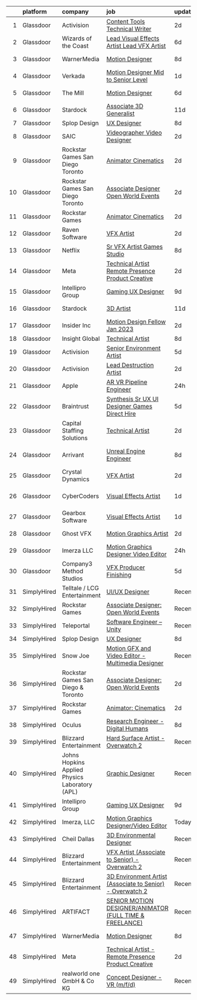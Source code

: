 

|    | platform    | company                                        | job                                                                                                                                                                                                                                                                                                                                                                                                                                                                                                                                                                                                                                                                                                                                                                                                                                                                                                                                                                                                                                                                                                                                                                                                                                                                                                                                                                                                                                                                       | update_time   | location           |
|---:|:------------|:-----------------------------------------------|:--------------------------------------------------------------------------------------------------------------------------------------------------------------------------------------------------------------------------------------------------------------------------------------------------------------------------------------------------------------------------------------------------------------------------------------------------------------------------------------------------------------------------------------------------------------------------------------------------------------------------------------------------------------------------------------------------------------------------------------------------------------------------------------------------------------------------------------------------------------------------------------------------------------------------------------------------------------------------------------------------------------------------------------------------------------------------------------------------------------------------------------------------------------------------------------------------------------------------------------------------------------------------------------------------------------------------------------------------------------------------------------------------------------------------------------------------------------------------|:--------------|:-------------------|
|  1 | Glassdoor   | Activision                                     | [Content Tools Technical Writer](https://www.glassdoor.com/partner/jobListing.htm?pos=118&ao=1136043&s=58&guid=00000182f7e27fbeac9027196af47e4b&src=GD_JOB_AD&t=SR&vt=w&cs=1_0994766f&cb=1662016192726&jobListingId=1008102725720&jrtk=3-0-1gbru4vv9jora801-1gbru4vvpih73800-676b2ac91bf4d530-)                                                                                                                                                                                                                                                                                                                                                                                                                                                                                                                                                                                                                                                                                                                                                                                                                                                                                                                                                                                                                                                                                                                                                                           | 2d            | Woodland Hills, CA |
|  2 | Glassdoor   | Wizards of the Coast                           | [Lead Visual Effects Artist   Lead VFX Artist](https://www.glassdoor.com/partner/jobListing.htm?pos=130&ao=1136043&s=58&guid=00000182f7e27fbeac9027196af47e4b&src=GD_JOB_AD&t=SR&vt=w&ea=1&cs=1_1548c037&cb=1662016192727&jobListingId=1008093809094&jrtk=3-0-1gbru4vv9jora801-1gbru4vvpih73800-51b6b1860470191d-)                                                                                                                                                                                                                                                                                                                                                                                                                                                                                                                                                                                                                                                                                                                                                                                                                                                                                                                                                                                                                                                                                                                                                        | 6d            | Renton, WA         |
|  3 | Glassdoor   | WarnerMedia                                    | [Motion Designer](https://www.glassdoor.com/partner/jobListing.htm?pos=107&ao=1136043&s=58&guid=00000182f7e27fbeac9027196af47e4b&src=GD_JOB_AD&t=SR&vt=w&cs=1_9fe7b79a&cb=1662016192725&jobListingId=1008087858380&jrtk=3-0-1gbru4vv9jora801-1gbru4vvpih73800-190fd4ea59c818ae-)                                                                                                                                                                                                                                                                                                                                                                                                                                                                                                                                                                                                                                                                                                                                                                                                                                                                                                                                                                                                                                                                                                                                                                                          | 8d            | Atlanta, GA        |
|  4 | Glassdoor   | Verkada                                        | [Motion Designer  Mid to Senior Level ](https://www.glassdoor.com/partner/jobListing.htm?pos=121&ao=1136043&s=58&guid=00000182f7e27fbeac9027196af47e4b&src=GD_JOB_AD&t=SR&vt=w&cs=1_e6443d6e&cb=1662016192726&jobListingId=1008104746433&jrtk=3-0-1gbru4vv9jora801-1gbru4vvpih73800-397ae4dbae933a64-)                                                                                                                                                                                                                                                                                                                                                                                                                                                                                                                                                                                                                                                                                                                                                                                                                                                                                                                                                                                                                                                                                                                                                                    | 1d            | San Mateo, CA      |
|  5 | Glassdoor   | The Mill                                       | [Motion Designer](https://www.glassdoor.com/partner/jobListing.htm?pos=108&ao=1136043&s=58&guid=00000182f7e27fbeac9027196af47e4b&src=GD_JOB_AD&t=SR&vt=w&ea=1&cs=1_5aa092f1&cb=1662016192725&jobListingId=1008095533550&jrtk=3-0-1gbru4vv9jora801-1gbru4vvpih73800-1a702bf5e3ef25e1-)                                                                                                                                                                                                                                                                                                                                                                                                                                                                                                                                                                                                                                                                                                                                                                                                                                                                                                                                                                                                                                                                                                                                                                                     | 6d            | New York, NY       |
|  6 | Glassdoor   | Stardock                                       | [Associate 3D Generalist](https://www.glassdoor.com/partner/jobListing.htm?pos=111&ao=1136043&s=58&guid=00000182f7e27fbeac9027196af47e4b&src=GD_JOB_AD&t=SR&vt=w&ea=1&cs=1_7bb723be&cb=1662016192726&jobListingId=1008082401598&jrtk=3-0-1gbru4vv9jora801-1gbru4vvpih73800-484821df94f7afe5-)                                                                                                                                                                                                                                                                                                                                                                                                                                                                                                                                                                                                                                                                                                                                                                                                                                                                                                                                                                                                                                                                                                                                                                             | 11d           | Plymouth, MI       |
|  7 | Glassdoor   | Splop Design                                   | [UX Designer](https://www.glassdoor.com/partner/jobListing.htm?pos=110&ao=1136043&s=58&guid=00000182f7e27fbeac9027196af47e4b&src=GD_JOB_AD&t=SR&vt=w&ea=1&cs=1_8e4e7af9&cb=1662016192726&jobListingId=1008089085671&jrtk=3-0-1gbru4vv9jora801-1gbru4vvpih73800-ac302831dc49789c-)                                                                                                                                                                                                                                                                                                                                                                                                                                                                                                                                                                                                                                                                                                                                                                                                                                                                                                                                                                                                                                                                                                                                                                                         | 8d            | Remote             |
|  8 | Glassdoor   | SAIC                                           | [Videographer   Video Designer](https://www.glassdoor.com/partner/jobListing.htm?pos=129&ao=1136043&s=58&guid=00000182f7e27fbeac9027196af47e4b&src=GD_JOB_AD&t=SR&vt=w&cs=1_ba075081&cb=1662016192727&jobListingId=1008102572683&jrtk=3-0-1gbru4vv9jora801-1gbru4vvpih73800-6c53bdc037429dc2-)                                                                                                                                                                                                                                                                                                                                                                                                                                                                                                                                                                                                                                                                                                                                                                                                                                                                                                                                                                                                                                                                                                                                                                            | 2d            | Bethesda, MD       |
|  9 | Glassdoor   | Rockstar Games San Diego   Toronto             | [Animator  Cinematics](https://www.glassdoor.com/partner/jobListing.htm?pos=128&ao=1136043&s=58&guid=00000182f7e27fbeac9027196af47e4b&src=GD_JOB_AD&t=SR&vt=w&cs=1_f38ac492&cb=1662016192727&jobListingId=1008102778308&jrtk=3-0-1gbru4vv9jora801-1gbru4vvpih73800-cec354675dc9a61e-)                                                                                                                                                                                                                                                                                                                                                                                                                                                                                                                                                                                                                                                                                                                                                                                                                                                                                                                                                                                                                                                                                                                                                                                     | 2d            | Carlsbad, CA       |
| 10 | Glassdoor   | Rockstar Games San Diego   Toronto             | [Associate Designer  Open World Events](https://www.glassdoor.com/partner/jobListing.htm?pos=114&ao=1136043&s=58&guid=00000182f7e27fbeac9027196af47e4b&src=GD_JOB_AD&t=SR&vt=w&cs=1_4cbb3a58&cb=1662016192726&jobListingId=1008102778305&jrtk=3-0-1gbru4vv9jora801-1gbru4vvpih73800-edd47d18117b78ca-)                                                                                                                                                                                                                                                                                                                                                                                                                                                                                                                                                                                                                                                                                                                                                                                                                                                                                                                                                                                                                                                                                                                                                                    | 2d            | Carlsbad, CA       |
| 11 | Glassdoor   | Rockstar Games                                 | [Animator  Cinematics](https://www.glassdoor.com/partner/jobListing.htm?pos=124&ao=1136043&s=58&guid=00000182f7e27fbeac9027196af47e4b&src=GD_JOB_AD&t=SR&vt=w&ea=1&cs=1_816486c8&cb=1662016192727&jobListingId=1008102011255&jrtk=3-0-1gbru4vv9jora801-1gbru4vvpih73800-b9521cc576e08ed7-)                                                                                                                                                                                                                                                                                                                                                                                                                                                                                                                                                                                                                                                                                                                                                                                                                                                                                                                                                                                                                                                                                                                                                                                | 2d            | Carlsbad, CA       |
| 12 | Glassdoor   | Raven Software                                 | [VFX Artist](https://www.glassdoor.com/partner/jobListing.htm?pos=120&ao=1136043&s=58&guid=00000182f7e27fbeac9027196af47e4b&src=GD_JOB_AD&t=SR&vt=w&cs=1_a13af55f&cb=1662016192726&jobListingId=1008100457468&jrtk=3-0-1gbru4vv9jora801-1gbru4vvpih73800-80d71cb4fdf571c7-)                                                                                                                                                                                                                                                                                                                                                                                                                                                                                                                                                                                                                                                                                                                                                                                                                                                                                                                                                                                                                                                                                                                                                                                               | 2d            | Middleton, WI      |
| 13 | Glassdoor   | Netflix                                        | [Sr  VFX Artist   Games Studio](https://www.glassdoor.com/partner/jobListing.htm?pos=115&ao=1136043&s=58&guid=00000182f7e27fbeac9027196af47e4b&src=GD_JOB_AD&t=SR&vt=w&cs=1_98c9407a&cb=1662016192726&jobListingId=1008089697723&jrtk=3-0-1gbru4vv9jora801-1gbru4vvpih73800-164c32bbb8b126c1-)                                                                                                                                                                                                                                                                                                                                                                                                                                                                                                                                                                                                                                                                                                                                                                                                                                                                                                                                                                                                                                                                                                                                                                            | 8d            | Remote             |
| 14 | Glassdoor   | Meta                                           | [Technical Artist   Remote Presence Product Creative](https://www.glassdoor.com/partner/jobListing.htm?pos=103&ao=1110586&s=58&guid=00000182f7e27fbeac9027196af47e4b&src=GD_JOB_AD&t=SR&vt=w&cs=1_0a6142ab&cb=1662016192725&jobListingId=1008101171105&cpc=F41FEAB56D215062&jrtk=3-0-1gbru4vv9jora801-1gbru4vvpih73800-85467b230cdb1f12--6NYlbfkN0DYl4UJW4r1Vl7FEn6T9F-rD9lpC-0oMJVSiWjK_MGUd8e8cHXcpv6KPyjLHZEfqkUqQ3MUZpLff_3c0NCOOAZfaaadDCk6VInjisDfU2K-59ShlDbp3VlJNHySlmqBD-U2eTsVMZDd-pjKhVEqyrrRF1i1GL51CwZw25K3ERkALNiJlucmfi0pTVRmXosyZT7Yea3Fjn7zFdo9U5uavwaTCBj5Rqwja9FMZSROiAAyT0Mj578DfnRGmMV5Ztxfznu0lGZzblAggatXHTJOjsHAMThSNsF8Df1_SAbgMNdylxr7mI6zw3reR1fpWb1IFFrMKgDLlfkU-dUKm69H1FsfJxRg7wuXoKdtZMDX58k639QISAFZ9ohzuOkM7_NrfSVLKYZWE11LnZ2Q5Zz_NQmJ4v7Ptg6-H7eZjH_-vsUQUrMr-3TGspp6adW06Wbv0Vlp-xjohUoBgqnGsXl3eTt3NcPV47KpRElpJAYMqexAYtx2t0DQZX6B_vqJTcdP16OQL95FC3wW53YqDUeB6LzqJpbcLNJ0uOWdqXx0zzch-rtBq6h0gLeRTPb8-U1lANAwxiN5XfFvDdawuXa5oDR_pQNmTSArdC3cWMeSjJ-ZWxGKLpx1pyMHLm7tRrReRJo2YlPIAookD0_ltyuxSXj5-qQZP-I02WGdjIVFg8U5Cfz11CAVT4FqrqASET__Fa-reUgzrEsZbrWAd6uTurKkUpwlJN7tsL8AH-4Ba1OgrTbHY-q2sTU1MEwkNDDwB9F4csKMSW7jX77GpFgtz6zaZpFAM9CNgoHMiBGXFhtD4UjWfnNu9eTZ7I1loFprQWhq7_0ExkOj-PZOVb9KUTYDdVkhv1fcG77q5mXm0GkzF1FbKyy9jFFJIzpi_vxfI36o3tPiaprYgGxlsCaXjRlWu_T1tVyTMunspiPqb-a8eFl_O0YUjiUt3BCC0dblHF7MgwEsVapUp1HFiF_o2H3CH1yUEk_XWvLOvgkMk-5Xlx9TU9HFNjR2HPEO1aeConJXDhz8vFu7fkeI5_uD_sqrPlkV6-kaFrkos4CRpB5fIQf_pctKDFA8) | 2d            | Remote             |
| 15 | Glassdoor   | Intellipro Group                               | [Gaming UX Designer](https://www.glassdoor.com/partner/jobListing.htm?pos=112&ao=1136043&s=58&guid=00000182f7e27fbeac9027196af47e4b&src=GD_JOB_AD&t=SR&vt=w&ea=1&cs=1_2408850b&cb=1662016192726&jobListingId=1008087209938&jrtk=3-0-1gbru4vv9jora801-1gbru4vvpih73800-932c83873ce55dee-)                                                                                                                                                                                                                                                                                                                                                                                                                                                                                                                                                                                                                                                                                                                                                                                                                                                                                                                                                                                                                                                                                                                                                                                  | 9d            | Remote             |
| 16 | Glassdoor   | Stardock                                       | [3D Artist](https://www.glassdoor.com/partner/jobListing.htm?pos=113&ao=1136043&s=58&guid=00000182f7e27fbeac9027196af47e4b&src=GD_JOB_AD&t=SR&vt=w&ea=1&cs=1_e7c41d93&cb=1662016192726&jobListingId=1008082401605&jrtk=3-0-1gbru4vv9jora801-1gbru4vvpih73800-1d119b2ae0e00642-)                                                                                                                                                                                                                                                                                                                                                                                                                                                                                                                                                                                                                                                                                                                                                                                                                                                                                                                                                                                                                                                                                                                                                                                           | 11d           | Plymouth, MI       |
| 17 | Glassdoor   | Insider Inc                                    | [Motion Design Fellow  Jan 2023 ](https://www.glassdoor.com/partner/jobListing.htm?pos=117&ao=1136043&s=58&guid=00000182f7e27fbeac9027196af47e4b&src=GD_JOB_AD&t=SR&vt=w&ea=1&cs=1_2d4d080c&cb=1662016192726&jobListingId=1008101574766&jrtk=3-0-1gbru4vv9jora801-1gbru4vvpih73800-eab21f1c50ba1ea1-)                                                                                                                                                                                                                                                                                                                                                                                                                                                                                                                                                                                                                                                                                                                                                                                                                                                                                                                                                                                                                                                                                                                                                                     | 2d            | New York, NY       |
| 18 | Glassdoor   | Insight Global                                 | [Technical Artist](https://www.glassdoor.com/partner/jobListing.htm?pos=106&ao=1110586&s=58&guid=00000182f7e27fbeac9027196af47e4b&src=GD_JOB_AD&t=SR&vt=w&ea=1&cs=1_a3a961e1&cb=1662016192725&jobListingId=1008089017679&cpc=AC285F3A3ECA6BB0&jrtk=3-0-1gbru4vv9jora801-1gbru4vvpih73800-a7fbde667ab2a6fc--6NYlbfkN0BKkHZu3wF05EeDimN_p6sYpKCMArvwa95YdH7UpkaBCuXZAtggzO9lGKJZ-EjBDGEdbzM3gPxmlHuICIvOs2FJwMgv4uDhyZtWA_QXg6qexwF2Un89w_ZzG1o_phHsJbMCWJ0eaglmcYnIpDVJcUYPOdMFv_0U6dWcDoK4LiIZ9RnNRVmPJZ3cBoofKbpM5IoSJlur1ZtreU9e8nq--J4mczuRyjzSEwMrGhZrrs-tmNbV53EVVGTUK71f9l-dYTzBxHppCGz1064_4y1SCvkh4_ACN4yzwNmeJlF0brxUWiGn_GErUG53kjNFIpQfXNy2L7xCIO386rsVBNRtGCugz41oiM2-ZFBdGo8DCteTGYA9Dc-UqlAlV7SBWP6BMYX_ltPQH8ELzkZNYLvV7WYbwqpyv0Io2n48UyG9Y2Y7saywTymLHPxug6vpFYaUhSRqITE5DGPdmFayIErnnrb-7pTIG-3Dv0t3sbvcrq_0FYehI_li5hHc)                                                                                                                                                                                                                                                                                                                                                                                                                                                                                                                                                                                                                               | 8d            | Remote             |
| 19 | Glassdoor   | Activision                                     | [Senior Environment Artist](https://www.glassdoor.com/partner/jobListing.htm?pos=119&ao=1136043&s=58&guid=00000182f7e27fbeac9027196af47e4b&src=GD_JOB_AD&t=SR&vt=w&cs=1_377d919e&cb=1662016192726&jobListingId=1008097667758&jrtk=3-0-1gbru4vv9jora801-1gbru4vvpih73800-06e591efec8458f7-)                                                                                                                                                                                                                                                                                                                                                                                                                                                                                                                                                                                                                                                                                                                                                                                                                                                                                                                                                                                                                                                                                                                                                                                | 5d            | Foster City, CA    |
| 20 | Glassdoor   | Activision                                     | [Lead Destruction Artist](https://www.glassdoor.com/partner/jobListing.htm?pos=125&ao=1136043&s=58&guid=00000182f7e27fbeac9027196af47e4b&src=GD_JOB_AD&t=SR&vt=w&cs=1_8e4f5284&cb=1662016192727&jobListingId=1008101904567&jrtk=3-0-1gbru4vv9jora801-1gbru4vvpih73800-e8e640fc76d6cf67-)                                                                                                                                                                                                                                                                                                                                                                                                                                                                                                                                                                                                                                                                                                                                                                                                                                                                                                                                                                                                                                                                                                                                                                                  | 2d            | Middleton, WI      |
| 21 | Glassdoor   | Apple                                          | [AR VR Pipeline Engineer](https://www.glassdoor.com/partner/jobListing.htm?pos=102&ao=1110586&s=58&guid=00000182f7e27fbeac9027196af47e4b&src=GD_JOB_AD&t=SR&vt=w&cs=1_93a46df7&cb=1662016192725&jobListingId=1008105396645&cpc=AC285F3A3ECA6BB0&jrtk=3-0-1gbru4vv9jora801-1gbru4vvpih73800-c9ac99f385a34465--6NYlbfkN0BvKrLyj5gPmtZO9T8euul8TCxuuKNOtzRJOomxnwSEodTz2Bc-sPZlbtkML8D-m4rJEUgS2vPkgOVI7njqcyrxX869DpGye6ixWwn10iahY1e7v0vW0_yEUbkFwIQL54u2pH-wLan3uP1QN0-cDeLNaBnyjyJWVWVGubk5DmRA8ADd2vlFjq3K5kg9qy-ZVTCGToxenYrmW_zYBTErg-FNFD0QJNWW0-oO_KezxmZhWqh3ziqqIRV1W573kkN06XovI3HzLg4dFMNUyU7laSukrkRt7kBWbG_n-AzUFzevaNStgh_oYG-KOrFlJL5kB_7QVz5jX3BC74n1f9vP00WwCtg7YTHu6Ha_h7FmBy_0WoRllpNcNRpUndvbZnJS81Ad3CyPQ38e3b8U94tSlP-0swrVtuo_VtvlB6aOgo3mqpBWOuLAf04CSCt20B0HmqbpYaW33_UtcO3Ilmes2Wq3gZqVgWBIpECKL2lYnsCUl78Pz5kpwOqFJT4hIwZFmV6i1JA95kyYEDqIUf0wuYFwWbsn5G3tkR8EzSdH9AbXdtbJGAWLTFmLlCW4sYc0KsjxPAxnODwjz8ss0HWbqcdcfxq5d1KnfgnR4Bi3n2-XXlihllv-8NEC31TSaICajZEIeTNe-EC08qSmJLoLgYQUvUYswASbsMrGvX6vHGeiE2hQby59Svw2lcMA-UX9WLHmCH6k_McqnYOfIPH0qUIWzc3fI7rS5TCxig6SO4QmFhLS1sUS77wpkziaUHnWlh7RH4zs9p96fBYM2Yteb17_FvGFVHjB1OYCxYGZK_gFHmexXaodMn5VCePLI0nHtxzc0gjr4DxC7hdrzPOXUF1EBdXl8ewXv0XI_cetfLlexHjggZ14P-JY72gZxBNPDbfOaiaeMpUSQIJRCYbEKfztnaNzhGdu8233al-XWpWZH-0iQsuzP3czIY0V4IN5Gy8%3D)                                                                                                                                               | 24h           | Boulder, CO        |
| 22 | Glassdoor   | Braintrust                                     | [Synthesis   Sr UX UI Designer   Games  Direct Hire ](https://www.glassdoor.com/partner/jobListing.htm?pos=122&ao=1136043&s=58&guid=00000182f7e27fbeac9027196af47e4b&src=GD_JOB_AD&t=SR&vt=w&ea=1&cs=1_4dfcf675&cb=1662016192726&jobListingId=1008097859363&jrtk=3-0-1gbru4vv9jora801-1gbru4vvpih73800-9a5d5b845319ef7b-)                                                                                                                                                                                                                                                                                                                                                                                                                                                                                                                                                                                                                                                                                                                                                                                                                                                                                                                                                                                                                                                                                                                                                 | 5d            | San Francisco, CA  |
| 23 | Glassdoor   | Capital Staffing Solutions                     | [Technical Artist](https://www.glassdoor.com/partner/jobListing.htm?pos=105&ao=1110586&s=58&guid=00000182f7e27fbeac9027196af47e4b&src=GD_JOB_AD&t=SR&vt=w&ea=1&cs=1_ea9e8bd0&cb=1662016192725&jobListingId=1008101520909&cpc=8795CF9063CD573D&jrtk=3-0-1gbru4vv9jora801-1gbru4vvpih73800-2594772f1889edda--6NYlbfkN0AHXq2vAVwR3IH7wgnTMdWCa3HguypIXx0DFudX-u0zu6XSU0N9gDGCMsnO9yvyAfN7z4WSmhge0rgvcX5d_W3PRhg5OOYFYOWXoEsZH8946wWUVcCTpPDayghY0BitPSojQogVse2UrV1JirFDsqSzBMjkhpQkjk1QuxNfjBHinuCB-fwxfD1HUw5MAk93Np19VzYCmcYCLx4bBHN5jms1ivA2Gw4jfX5WsiIUJc-UxUXoN5yFIlozZxoigeteVc5W_hshTwYMxIthJ4G8x1kvx2XZUBiQVEyXFBtrXWWJhw_HteDIcsQ8j4f_UI4dv9mq5A_F4OoTqeDMlqGEbOqtYyqtYjgyrSHapE58FdLP81H9gfJT5cLf4eASlrOlsJd6P5t67UNmryInpAG_Dhsl4D89V911bNwadrqseW7BDvJNyyhv3513f7wggks-EYl_hRnwAzCaaMWnOwEATu8mfh5D12YS-X8Dhh-lirpyzW6-7M7R0K3h)                                                                                                                                                                                                                                                                                                                                                                                                                                                                                                                                                                                                                               | 2d            | New York, NY       |
| 24 | Glassdoor   | Arrivant                                       | [Unreal Engine Engineer](https://www.glassdoor.com/partner/jobListing.htm?pos=101&ao=1110586&s=58&guid=00000182f7e27fbeac9027196af47e4b&src=GD_JOB_AD&t=SR&vt=w&ea=1&cs=1_a311bf31&cb=1662016192725&jobListingId=1008089802825&cpc=F0881FB4B112A732&jrtk=3-0-1gbru4vv9jora801-1gbru4vvpih73800-e5217a312dbf1f02--6NYlbfkN0DSgjPPcnEdvoK3uuxfISLALE6pB1FR7YSHOr_tSg5_QCn410VK5Ds4bQGcKtrI54-qYzWIzv5NJktXftqy8THeu3kw2y1ZXJJCQPvuQX0JTWIj6-QFbOlGSdn-436E-Z4V0FA4BnNAx_k4fyA4im-CLpqIae37JPEZYCNJ-RNTR3pjB_aoZ74Gv9GLsKOWM04Pvr5gbW8rCd4YEDQJHwWoJCkRxM3FRD1A3bGc4RSClmCKQpU-j1bupLKt8aVEWG3p39IC_LQ5s8o1lx1FyBYxfpQ4pN0uW1DB8xmgIjxc7cTcZ7FlBcIBF_IfUfg3rtPhKC4vor5-VI7kt_5NNvPcS1UUNN1xnqvELmjk4A5osPTZ4XMCAakBymclXQhvMvMo_d1daMvpG6xFEsyHare4XXj22kcK5dUZ4U-m-BEA7dcVdFPXIXxmuOTSiIAJX9Q4VdH_QuDaWtA5jHDFLiQ-e6B-4jAxzAtS6M16XcdXNcHHqjYjImyzClFPR5Rs_w7eNOHmELjiTrbQM2RsdlEa3CV4b-ziUUOmXrbkrp6kHpxIWjVqe2-2MFRUw51E4ivAzBO3hqvN8g%3D%3D)                                                                                                                                                                                                                                                                                                                                                                                                                                                                                                                             | 8d            | Los Angeles, CA    |
| 25 | Glassdoor   | Crystal Dynamics                               | [VFX Artist](https://www.glassdoor.com/partner/jobListing.htm?pos=123&ao=1136043&s=58&guid=00000182f7e27fbeac9027196af47e4b&src=GD_JOB_AD&t=SR&vt=w&cs=1_4ee029e3&cb=1662016192726&jobListingId=1008101904761&jrtk=3-0-1gbru4vv9jora801-1gbru4vvpih73800-359a3b3d4e54b3b2-)                                                                                                                                                                                                                                                                                                                                                                                                                                                                                                                                                                                                                                                                                                                                                                                                                                                                                                                                                                                                                                                                                                                                                                                               | 2d            | San Mateo, CA      |
| 26 | Glassdoor   | CyberCoders                                    | [Visual Effects Artist](https://www.glassdoor.com/partner/jobListing.htm?pos=104&ao=1110586&s=58&guid=00000182f7e27fbeac9027196af47e4b&src=GD_JOB_AD&t=SR&vt=w&ea=1&cs=1_b240c080&cb=1662016192725&jobListingId=1008104557032&cpc=AC285F3A3ECA6BB0&jrtk=3-0-1gbru4vv9jora801-1gbru4vvpih73800-1998f560361b209f--6NYlbfkN0CpFJQzrgRR8WqXWK1qKKEqALWJw739KlKqr2H-MSI4eoBlI4EFrmor2FYZMP3muM2_qjxn6QbR6H1tzv79vL7_ZCjaCzAR_1_8yVX9eZUd0mEphjg6Qw9YzCdm5Dkqqm6C6pSGWqh8tZO386dINFQoJ1dtID_lcF1Pl_WllKaVSf5v0glpm8kNhBdo5Pl2C8rZXmmMA3_44Vz-gkX1DyBjcBCsfV0WtHEB4mcUYvYiHqX0l9rOT9L17WfI_aMZJf6hteBUEF1Hf0YBNrzse14SeehroERivaHKZZIKMIdDlxzUHVPSEaCOsDU8mfeU5JuOq6QGCGfpKuf8NM_rI4SHZC7Wqs54V3gxZB3N8vsz5cAZABWO05kbi3c-UWuJn63wsfZYpm4GfFGiNqphLOcCMOptHaFwpNiURNW4Q3D5u_attHs5hYngKasQImH3d31QRJkjDCpRDk2SwjnWsjU6if-AKSxTQG4OjxP0bMbptOeDguEjJeeAwoYkI5tH28LJ4z4VFTZQJJuv0M-JBrPNLa0L7F7kB_NqrLx2X-cGKvxwcu_9GmITGhBxRbuU6GP_3cOumjWywWhCKkoA1LqCqu0z7Zzf_rV9heWJTJ6Z4N36XT_rlPV98XXZL9elFYsFBMnmPM1OvG35JgdLpKfBiuUz8rNJceQ-BTrCbva7xPtYUM_h1lZzvTCStsMYreqCZOwDuHHX6_cXvTFloPCuEN9xVGPWNkk0gnHDylFjF5UvxaipUjNQFKrc0cLQCnhfj4daW_ThQukIz9csPPbIwDjLw3jTWQXwb7l27YSx4gd6S-xr59phcu1-BAHeA7VKmDfrZ5bw7KW6EPeCspQ5thYqdJwDUY0dohHD_7NxSIfOpQxJEfg3LAre4ZCDcoLop-USqlNmvZhjIJZyR5dUjYptsErcPZ_ty-c2s-Cp8NR4KPdHDo0oXNt0sxsjj8rb0mR_2MFEidc3Yj4S49Xc)                                                                                                                          | 1d            | Los Angeles, CA    |
| 27 | Glassdoor   | Gearbox Software                               | [Visual Effects Artist](https://www.glassdoor.com/partner/jobListing.htm?pos=126&ao=1136043&s=58&guid=00000182f7e27fbeac9027196af47e4b&src=GD_JOB_AD&t=SR&vt=w&ea=1&cs=1_148bab43&cb=1662016192727&jobListingId=1008103174210&jrtk=3-0-1gbru4vv9jora801-1gbru4vvpih73800-ce04fd1151052e99-)                                                                                                                                                                                                                                                                                                                                                                                                                                                                                                                                                                                                                                                                                                                                                                                                                                                                                                                                                                                                                                                                                                                                                                               | 1d            | Frisco, TX         |
| 28 | Glassdoor   | Ghost VFX                                      | [Motion Graphics Artist](https://www.glassdoor.com/partner/jobListing.htm?pos=116&ao=1136043&s=58&guid=00000182f7e27fbeac9027196af47e4b&src=GD_JOB_AD&t=SR&vt=w&ea=1&cs=1_de7d30e1&cb=1662016192726&jobListingId=1008102571040&jrtk=3-0-1gbru4vv9jora801-1gbru4vvpih73800-68a8df3ed8ec8e30-)                                                                                                                                                                                                                                                                                                                                                                                                                                                                                                                                                                                                                                                                                                                                                                                                                                                                                                                                                                                                                                                                                                                                                                              | 2d            | Burbank, CA        |
| 29 | Glassdoor   | Imerza  LLC                                    | [Motion Graphics Designer Video Editor](https://www.glassdoor.com/partner/jobListing.htm?pos=109&ao=1136043&s=58&guid=00000182f7e27fbeac9027196af47e4b&src=GD_JOB_AD&t=SR&vt=w&ea=1&cs=1_6452d80f&cb=1662016192725&jobListingId=1008105690658&jrtk=3-0-1gbru4vv9jora801-1gbru4vvpih73800-b36b153b278ae673-)                                                                                                                                                                                                                                                                                                                                                                                                                                                                                                                                                                                                                                                                                                                                                                                                                                                                                                                                                                                                                                                                                                                                                               | 24h           | Sarasota, FL       |
| 30 | Glassdoor   | Company3 Method Studios                        | [VFX Producer  Finishing](https://www.glassdoor.com/partner/jobListing.htm?pos=127&ao=1136043&s=58&guid=00000182f7e27fbeac9027196af47e4b&src=GD_JOB_AD&t=SR&vt=w&cs=1_6af26273&cb=1662016192727&jobListingId=1008097039474&jrtk=3-0-1gbru4vv9jora801-1gbru4vvpih73800-2c97721028a20460-)                                                                                                                                                                                                                                                                                                                                                                                                                                                                                                                                                                                                                                                                                                                                                                                                                                                                                                                                                                                                                                                                                                                                                                                  | 5d            | Atlanta, GA        |
| 31 | SimplyHired | Telltale / LCG Entertainment                   | [UI/UX Designer](https://www.simplyhired.com/job/OTLQIJmlmbbdN1RBMEi_j_bXY5ZcGV_nochz_XDuvHc4OmIhkuBwbw?q=vfx+designer)                                                                                                                                                                                                                                                                                                                                                                                                                                                                                                                                                                                                                                                                                                                                                                                                                                                                                                                                                                                                                                                                                                                                                                                                                                                                                                                                                   | Recently      | California         |
| 32 | SimplyHired | Rockstar Games                                 | [Associate Designer: Open World Events](https://www.simplyhired.com/job/vdV8vlT3gviLv2JCIKjxS72bf-KmVFeMRA0oYSRtEaTI4YyrugfY7Q?q=vfx+designer)                                                                                                                                                                                                                                                                                                                                                                                                                                                                                                                                                                                                                                                                                                                                                                                                                                                                                                                                                                                                                                                                                                                                                                                                                                                                                                                            | Recently      | Carlsbad, CA       |
| 33 | SimplyHired | Teleportal                                     | [Software Engineer – Unity](https://www.simplyhired.com/job/U01SrNCdaTYrZ4QRxBfL5yHDd4v1jD1-oTLFHKeuSIyfvwU1yzfxvQ?q=vfx+designer)                                                                                                                                                                                                                                                                                                                                                                                                                                                                                                                                                                                                                                                                                                                                                                                                                                                                                                                                                                                                                                                                                                                                                                                                                                                                                                                                        | Recently      | Culver City, CA    |
| 34 | SimplyHired | Splop Design                                   | [UX Designer](https://www.simplyhired.com/job/1QHEzY9K1JXcQD1-GL3_WWJcrMmo04UHCFVW21Nf2GCPgE1NLGUROQ?q=vfx+designer)                                                                                                                                                                                                                                                                                                                                                                                                                                                                                                                                                                                                                                                                                                                                                                                                                                                                                                                                                                                                                                                                                                                                                                                                                                                                                                                                                      | 8d            | Remote             |
| 35 | SimplyHired | Snow Joe                                       | [Motion GFX and Video Editor - Multimedia Designer](https://www.simplyhired.com/job/HVMBdr8b-igGIhhIJ2JTxOIvspmn-MTBjFfJSBLKydVFxUwzfpgZ3Q?q=vfx+designer)                                                                                                                                                                                                                                                                                                                                                                                                                                                                                                                                                                                                                                                                                                                                                                                                                                                                                                                                                                                                                                                                                                                                                                                                                                                                                                                | Recently      | Hoboken, NJ        |
| 36 | SimplyHired | Rockstar Games San Diego & Toronto             | [Associate Designer: Open World Events](https://www.simplyhired.com/job/LDaUWLKe42FCbKtm34AZ3MPkf_FkTrcirxHmx4TQKKiok0DME3QanQ?q=vfx+designer)                                                                                                                                                                                                                                                                                                                                                                                                                                                                                                                                                                                                                                                                                                                                                                                                                                                                                                                                                                                                                                                                                                                                                                                                                                                                                                                            | 2d            | Carlsbad, CA       |
| 37 | SimplyHired | Rockstar Games                                 | [Animator: Cinematics](https://www.simplyhired.com/job/s0VVlHGHoQGI3vHnofjRg4rbjXPMqUGh9o2PTvp9vBxGfIIuJwmd8g?q=vfx+designer)                                                                                                                                                                                                                                                                                                                                                                                                                                                                                                                                                                                                                                                                                                                                                                                                                                                                                                                                                                                                                                                                                                                                                                                                                                                                                                                                             | 2d            | Carlsbad, CA       |
| 38 | SimplyHired | Oculus                                         | [Research Engineer - Digital Humans](https://www.simplyhired.com/job/RPi93xTkL3ttpWk-8Uz9g-roXtdIaPz-Ig9nRfjQiwcXoZCn3nsaOA?q=vfx+designer)                                                                                                                                                                                                                                                                                                                                                                                                                                                                                                                                                                                                                                                                                                                                                                                                                                                                                                                                                                                                                                                                                                                                                                                                                                                                                                                               | 8d            | Sausalito, CA      |
| 39 | SimplyHired | Blizzard Entertainment                         | [Hard Surface Artist - Overwatch 2](https://www.simplyhired.com/job/6UbuxcizWm0FGl0VWvCtYyHq-2-jjcWZ_YsxRvD4XaS9M8_zOx_FMA?q=vfx+designer)                                                                                                                                                                                                                                                                                                                                                                                                                                                                                                                                                                                                                                                                                                                                                                                                                                                                                                                                                                                                                                                                                                                                                                                                                                                                                                                                | Recently      | Irvine, CA         |
| 40 | SimplyHired | Johns Hopkins Applied Physics Laboratory (APL) | [Graphic Designer](https://www.simplyhired.com/job/qGHtNnvDZsyi1u2c2ajCp71Ah6JDiPm6mQMoy7LUhAGhl3nNdI7Peg?q=vfx+designer)                                                                                                                                                                                                                                                                                                                                                                                                                                                                                                                                                                                                                                                                                                                                                                                                                                                                                                                                                                                                                                                                                                                                                                                                                                                                                                                                                 | Recently      | Laurel, MD         |
| 41 | SimplyHired | Intellipro Group                               | [Gaming UX Designer](https://www.simplyhired.com/job/GCrsGjLD2pf_v4I-QEFJst6PyfrEzXiV4myx4i3f9_DhC97k7JSCDw?q=vfx+designer)                                                                                                                                                                                                                                                                                                                                                                                                                                                                                                                                                                                                                                                                                                                                                                                                                                                                                                                                                                                                                                                                                                                                                                                                                                                                                                                                               | 9d            | Remote             |
| 42 | SimplyHired | Imerza, LLC                                    | [Motion Graphics Designer/Video Editor](https://www.simplyhired.com/job/P7-qt546g-RlIsmDXm98Zadp004Fe67ydypo8ojdbl0nxR2hQ5SK-Q?q=vfx+designer)                                                                                                                                                                                                                                                                                                                                                                                                                                                                                                                                                                                                                                                                                                                                                                                                                                                                                                                                                                                                                                                                                                                                                                                                                                                                                                                            | Today         | Sarasota, FL       |
| 43 | SimplyHired | Cheil Dallas                                   | [3D Environmental Designer](https://www.simplyhired.com/job/UgXeR3adZiTTr_tdyNFly-xo3HLtiFzMzkiKV7efUedEuzau_CU52w?q=vfx+designer)                                                                                                                                                                                                                                                                                                                                                                                                                                                                                                                                                                                                                                                                                                                                                                                                                                                                                                                                                                                                                                                                                                                                                                                                                                                                                                                                        | Recently      | Plano, TX          |
| 44 | SimplyHired | Blizzard Entertainment                         | [VFX Artist (Associate to Senior) - Overwatch 2](https://www.simplyhired.com/job/2d70J5UkkZ2YmvlvJfcaEqf0vVFEZwLt57euRMmQlk3Afx_2Q_gYzw?q=vfx+designer)                                                                                                                                                                                                                                                                                                                                                                                                                                                                                                                                                                                                                                                                                                                                                                                                                                                                                                                                                                                                                                                                                                                                                                                                                                                                                                                   | Recently      | Irvine, CA         |
| 45 | SimplyHired | Blizzard Entertainment                         | [3D Environment Artist (Associate to Senior) - Overwatch 2](https://www.simplyhired.com/job/pw88DtF0EULjjFMy83MMr_Hg0HBZII6DCgYGL9C12joglMD-Z-Xwnw?q=vfx+designer)                                                                                                                                                                                                                                                                                                                                                                                                                                                                                                                                                                                                                                                                                                                                                                                                                                                                                                                                                                                                                                                                                                                                                                                                                                                                                                        | Recently      | Irvine, CA         |
| 46 | SimplyHired | ARTIFACT                                       | [SENIOR MOTION DESIGNER/ANIMATOR (FULL TIME & FREELANCE)](https://www.simplyhired.com/job/LTR7Y7Kwf6n-ZIbGnhcK8WIX-OwUshiCGUxX-7sC46ppnX2Pz24O7g?q=vfx+designer)                                                                                                                                                                                                                                                                                                                                                                                                                                                                                                                                                                                                                                                                                                                                                                                                                                                                                                                                                                                                                                                                                                                                                                                                                                                                                                          | Recently      | Atlanta, GA        |
| 47 | SimplyHired | WarnerMedia                                    | [Motion Designer](https://www.simplyhired.com/job/p3bem12qNX-42wGX9i7Z_EIZfeOEGJwAfpHMbfsqrxQeXx8efSElaA?q=vfx+designer)                                                                                                                                                                                                                                                                                                                                                                                                                                                                                                                                                                                                                                                                                                                                                                                                                                                                                                                                                                                                                                                                                                                                                                                                                                                                                                                                                  | 8d            | Atlanta, GA        |
| 48 | SimplyHired | Meta                                           | [Technical Artist - Remote Presence Product Creative](https://www.simplyhired.com/job/DWGoUJq0dMW2xApn7A6nUCl5ZLWxkZBhK807-tN67yFWf-9_MtGKXg?q=vfx+designer)                                                                                                                                                                                                                                                                                                                                                                                                                                                                                                                                                                                                                                                                                                                                                                                                                                                                                                                                                                                                                                                                                                                                                                                                                                                                                                              | 2d            | Remote             |
| 49 | SimplyHired | realworld one GmbH & Co KG                     | [Concept Designer - VR (m/f/d)](https://www.simplyhired.com/job/9M9B0HjzlxbnEWwSs63j38J2jv4QAGwRz17kgQnuQPJjtHPVVTunxA?q=vfx+designer)                                                                                                                                                                                                                                                                                                                                                                                                                                                                                                                                                                                                                                                                                                                                                                                                                                                                                                                                                                                                                                                                                                                                                                                                                                                                                                                                    | Recently      | Remote             |